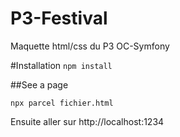 # P3-Festival
Maquette html/css du P3 OC-Symfony

#Installation
```npm install```

##See a page

```npx parcel fichier.html```

Ensuite aller sur http://localhost:1234



